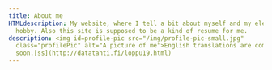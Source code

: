 ```yaml
---
title: About me
HTMLdescription: My website, where I tell a bit about myself and my electronics
  hobby. Also this site is supposed to be a kind of resume for me.
description: <img id=profile-pic src="/img/profile-pic-small.jpg"
  class="profilePic" alt="A picture of me">English translations are coming
  soon.[ss](http://datatahti.fi/loppu19.html)
---
```

